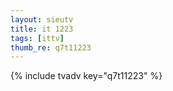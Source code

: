 ```yaml
--- 
layout: sieutv
title: it 1223
tags: [ittv]
thumb_re: q7t11223
---
```

{% include tvadv key="q7t11223" %} 
